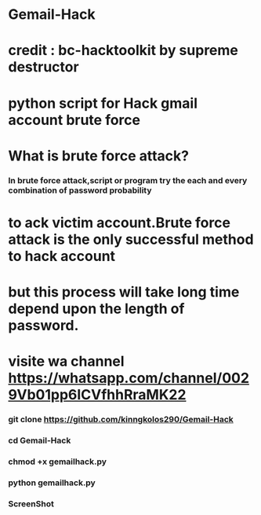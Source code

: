 # Gemail-Hack
# credit : bc-hacktoolkit by supreme destructor

# python script for Hack gmail account brute force 

#  What is brute force attack?
### In brute force attack,script or program try the each and every combination of password probability 
# to ack victim account.Brute force attack is the only successful method to hack account
# but this process will take long time depend upon the length of password.

# visite wa channel https://whatsapp.com/channel/0029Vb01pp6ICVfhhRraMK22


### git clone https://github.com/kinngkolos290/Gemail-Hack
    
### cd Gemail-Hack

### chmod +x gemailhack.py

### python gemailhack.py

### ScreenShot


